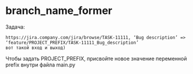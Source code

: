 # branch_name_former
Задача:
  
```
https://jira.company.com/jira/browse/TASK-11111, ‘Bug description’ => ‘feature/PROJECT_PREFIX/TASK-11111_Bug_description’
вот такой вход и выход)
```
Чтобы задать PROJECT_PREFIX, присвойте новое значение переменной prefix внутри файла main.py
